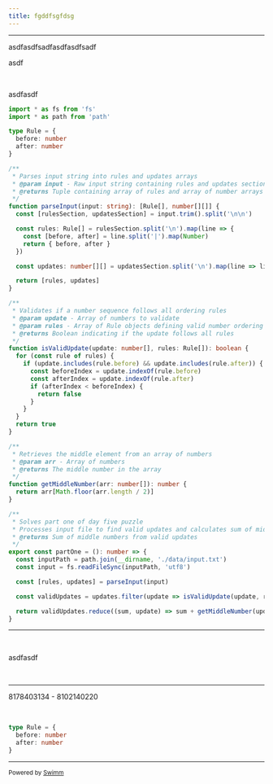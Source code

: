 ```yaml
---
title: fgddfsgfdsg
---
```

<SwmSnippet path="/src/dayFive/partOne.ts" line="1">

---

asdfasdfsadfasdfasdfsadf

asdf

&nbsp;

asdfasdf

```typescript
import * as fs from 'fs'
import * as path from 'path'

type Rule = {
  before: number
  after: number
}

/**
 * Parses input string into rules and updates arrays
 * @param input - Raw input string containing rules and updates sections
 * @returns Tuple containing array of rules and array of number arrays for updates
 */
function parseInput(input: string): [Rule[], number[][]] {
  const [rulesSection, updatesSection] = input.trim().split('\n\n')

  const rules: Rule[] = rulesSection.split('\n').map(line => {
    const [before, after] = line.split('|').map(Number)
    return { before, after }
  })

  const updates: number[][] = updatesSection.split('\n').map(line => line.split(',').map(Number))

  return [rules, updates]
}

/**
 * Validates if a number sequence follows all ordering rules
 * @param update - Array of numbers to validate
 * @param rules - Array of Rule objects defining valid number ordering
 * @returns Boolean indicating if the update follows all rules
 */
function isValidUpdate(update: number[], rules: Rule[]): boolean {
  for (const rule of rules) {
    if (update.includes(rule.before) && update.includes(rule.after)) {
      const beforeIndex = update.indexOf(rule.before)
      const afterIndex = update.indexOf(rule.after)
      if (afterIndex < beforeIndex) {
        return false
      }
    }
  }
  return true
}

/**
 * Retrieves the middle element from an array of numbers
 * @param arr - Array of numbers
 * @returns The middle number in the array
 */
function getMiddleNumber(arr: number[]): number {
  return arr[Math.floor(arr.length / 2)]
}

/**
 * Solves part one of day five puzzle
 * Processes input file to find valid updates and calculates sum of middle numbers
 * @returns Sum of middle numbers from valid updates
 */
export const partOne = (): number => {
  const inputPath = path.join(__dirname, './data/input.txt')
  const input = fs.readFileSync(inputPath, 'utf8')

  const [rules, updates] = parseInput(input)

  const validUpdates = updates.filter(update => isValidUpdate(update, rules))

  return validUpdates.reduce((sum, update) => sum + getMiddleNumber(update), 0)
}

```

---

</SwmSnippet>

&nbsp;

asdfasdf

&nbsp;

<SwmSnippet path="/src/dayFive/partOne.ts" line="4">

---

8178403134 - 8102140220

&nbsp;

```typescript
type Rule = {
  before: number
  after: number
}
```

---

</SwmSnippet>

<SwmMeta version="3.0.0" repo-id="Z2l0aHViJTNBJTNBQU9DLTIwMjQlM0ElM0FBbGFuR3JleWpveQ==" repo-name="AOC-2024"><sup>Powered by [Swimm](https://app.swimm.io/)</sup></SwmMeta>
